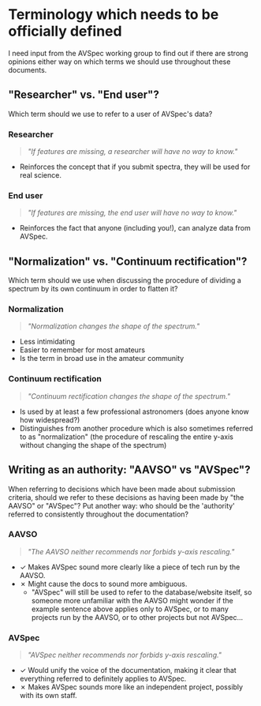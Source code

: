 # Terminology which needs to be officially defined

I need input from the AVSpec working group to find out if there are strong opinions either way on which terms we should use throughout these documents.

## "Researcher" vs. "End user"?

Which term should we use to refer to a user of AVSpec's data?

### Researcher

>*"If features are missing, a researcher will have no way to know."*

- Reinforces the concept that if you submit spectra, they will be used for real science.

### End user

>*"If features are missing, the end user will have no way to know."*

- Reinforces the fact that anyone (including you!), can analyze data from AVSpec.

## "Normalization" vs. "Continuum rectification"?

Which term should we use when discussing the procedure of dividing a spectrum by its own continuum in order to flatten it?

### Normalization

>*"Normalization changes the shape of the spectrum."*

- Less intimidating
- Easier to remember for most amateurs
- Is the term in broad use in the amateur community

### Continuum rectification

>*"Continuum rectification changes the shape of the spectrum."*

- Is used by at least a few professional astronomers (does anyone know how widespread?)
- Distinguishes from another procedure which is also sometimes referred to as "normalization" (the procedure of rescaling the entire y-axis without changing the shape of the spectrum)

## Writing as an authority: "AAVSO" vs "AVSpec"?

When referring to decisions which have been made about submission criteria, should we refer to these decisions as having been made by "the AAVSO" or "AVSpec"? Put another way: who should be the 'authority' referred to consistently throughout the documentation?

### AAVSO

>*"The AAVSO neither recommends nor forbids y-axis rescaling."*

- &#10003; Makes AVSpec sound more clearly like a piece of tech run by the AAVSO.
- &#10007; Might cause the docs to sound more ambiguous.
  - "AVSpec" will still be used to refer to the database/website itself, so someone more unfamiliar with the AAVSO might wonder if the example sentence above applies only to AVSpec, or to many projects run by the AAVSO, or to other projects but not AVSpec...

### AVSpec

>*"AVSpec neither recommends nor forbids y-axis rescaling."*

- &#10003; Would unify the voice of the documentation, making it clear that everything referred to definitely applies to AVSpec.
- &#10007; Makes AVSpec sounds more like an independent project, possibly with its own staff.
